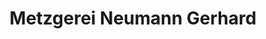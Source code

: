---
title: "Metzgerei Neumann Gerhard"
url: /muehlberg/metzgerei-neumann-gerhard/
shop: Metzgerei
---